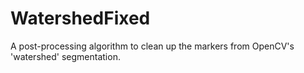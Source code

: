 # WatershedFixed
A post-processing algorithm to clean up the markers from OpenCV's 'watershed' segmentation.

